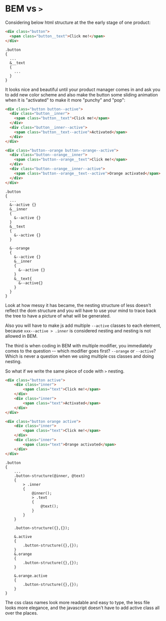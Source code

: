 # BEM vs `>`

Considering below html structure at the the early stage of one product:

```html
<div class="button">
  <span class="button__text">Click me!</span>
</div>
```

```less
.button
{
  ...
  &__text
  {
    ...
  }
}
```

It looks nice and beautiful until your product manager comes in and ask you to add new color scheme and also make the button some sliding animation when it is "activated" to make it more "punchy" and "pop":

```html
<div class="button button--active">
  <div class="button__inner">
    <span class="button__text">Click me!</span>
  </div>
  <div class="button__inner--active">
    <span class="button__text--active">Activated</span>
  </div>
</div>

<div class="button--orange button--orange--active">
  <div class="button--orange__inner">
    <span class="button--orange__text">Click me!</span>
  </div>
  <div class="button--orange__inner--active">
    <span class="button--orange__text--active">Orange activated</span>
  </div>
</div>
```

```less
.button
{
  ...
  &--active {}
  &__inner
  {
    &--active {}
  }
  &__text
  {
    &--active {}
  }
  
  &--orange
  {
    &--active {}
    &__inner
    {
      &--active {}
    }
    &__text{
      &--active{}
    }
  }
}
```

Look at how messy it has became, the nesting structure of less doesn't reflect the dom structure and you will have to use your mind to trace back the tree to have a picture of what will be generated. 

Also you will have to make js add multiple `--active` classes to each element, because `xxx--active > .inner` is considered nesting and nesting is not allowed in BEM.

The third is when coding in BEM with multiple modifier, you immediately comes to the question -- which modifier goes first? `--orange` or `--active`? Which is never a question when we using multiple css classes and doing nesting.

So what if we write the same piece of code with `>` nesting.

```html
<div class="button active">
    <div class="inner">
        <span class="text">Click me!</span>
    </div>
    <div class="inner">
        <span class="text">Activated</span>
    </div>
</div>

<div class="button orange active">
    <div class="inner">
        <span class="text">Click me!</span>
    </div>
    <div class="inner">
        <span class="text">Orange activated</span>
    </div>
</div>
```

```less
.button
{
    ...
    .button-structure(@inner, @text)
    {
        > .inner
        {
            @inner();
            > .text 
            {
                @text();
            }
        }
    }

    .button-structure({},{});

    &.active
    {
        .button-structure({},{});
    }
    &.orange
    {
        .button-structure({},{});
    }

    &.orange.active
    {
        .button-structure({},{});
    }
}
```

The css class names look more readable and easy to type, the less file looks more elegance, and the javascript doesn't have to add active class all over the places.
